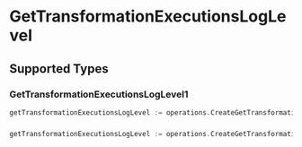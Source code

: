 # GetTransformationExecutionsLogLevel


## Supported Types

### GetTransformationExecutionsLogLevel1

```go
getTransformationExecutionsLogLevel := operations.CreateGetTransformationExecutionsLogLevelGetTransformationExecutionsLogLevel1(operations.GetTransformationExecutionsLogLevel1{/* values here */})
```

### 

```go
getTransformationExecutionsLogLevel := operations.CreateGetTransformationExecutionsLogLevelArrayOfgetTransformationExecutionsLogLevel2([]operations.GetTransformationExecutionsLogLevel2{/* values here */})
```

